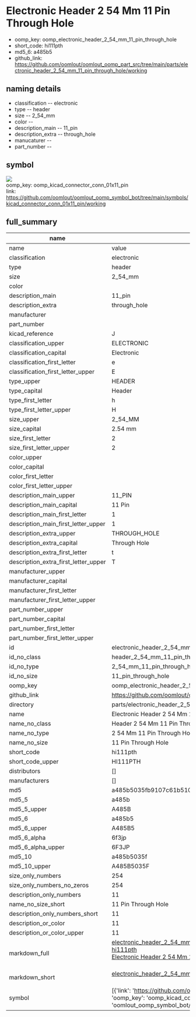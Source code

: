 # Electronic Header 2 54 Mm 11 Pin Through Hole

  
* oomp_key: oomp_electronic_header_2_54_mm_11_pin_through_hole 
* short_code: hi111pth
* md5_6: a485b5  
* github_link: https://github.com/oomlout/oomlout_oomp_part_src/tree/main/parts/electronic_header_2_54_mm_11_pin_through_hole/working  
## naming details
* classification -- electronic
* type -- header
* size -- 2_54_mm
* color -- 
* description_main -- 11_pin
* description_extra -- through_hole
* manucaturer -- 
* part_number -- 



## symbol

![](symbol/{index}}/working/working_600.png)  
oomp_key: oomp_kicad_connector_conn_01x11_pin  
link: https://github.com/oomlout/oomlout_oomp_symbol_bot/tree/main/symbols/kicad_connector_conn_01x11_pin/working  


## full_summary
| name | value | 
| --- | --- | 
| name | value | 
| classification | electronic | 
| type | header | 
| size | 2_54_mm | 
| color |  | 
| description_main | 11_pin | 
| description_extra | through_hole | 
| manufacturer |  | 
| part_number |  | 
| kicad_reference | J | 
| classification_upper | ELECTRONIC | 
| classification_capital | Electronic | 
| classification_first_letter | e | 
| classification_first_letter_upper | E | 
| type_upper | HEADER | 
| type_capital | Header | 
| type_first_letter | h | 
| type_first_letter_upper | H | 
| size_upper | 2_54_MM | 
| size_capital | 2.54 mm | 
| size_first_letter | 2 | 
| size_first_letter_upper | 2 | 
| color_upper |  | 
| color_capital |  | 
| color_first_letter |  | 
| color_first_letter_upper |  | 
| description_main_upper | 11_PIN | 
| description_main_capital | 11 Pin | 
| description_main_first_letter | 1 | 
| description_main_first_letter_upper | 1 | 
| description_extra_upper | THROUGH_HOLE | 
| description_extra_capital | Through Hole | 
| description_extra_first_letter | t | 
| description_extra_first_letter_upper | T | 
| manufacturer_upper |  | 
| manufacturer_capital |  | 
| manufacturer_first_letter |  | 
| manufacturer_first_letter_upper |  | 
| part_number_upper |  | 
| part_number_capital |  | 
| part_number_first_letter |  | 
| part_number_first_letter_upper |  | 
| id | electronic_header_2_54_mm_11_pin_through_hole | 
| id_no_class | header_2_54_mm_11_pin_through_hole | 
| id_no_type | 2_54_mm_11_pin_through_hole | 
| id_no_size | 11_pin_through_hole | 
| oomp_key | oomp_electronic_header_2_54_mm_11_pin_through_hole | 
| github_link | https://github.com/oomlout/oomlout_oomp_part_src/tree/main/parts/electronic_header_2_54_mm_11_pin_through_hole/working | 
| directory | parts/electronic_header_2_54_mm_11_pin_through_hole | 
| name | Electronic Header 2 54 Mm 11 Pin Through Hole | 
| name_no_class | Header 2 54 Mm 11 Pin Through Hole | 
| name_no_type | 2 54 Mm 11 Pin Through Hole | 
| name_no_size | 11 Pin Through Hole | 
| short_code | hi111pth | 
| short_code_upper | HI111PTH | 
| distributors | [] | 
| manufacturers | [] | 
| md5 | a485b5035fb9107c61b510ec1f12fa9a | 
| md5_5 | a485b | 
| md5_5_upper | A485B | 
| md5_6 | a485b5 | 
| md5_6_upper | A485B5 | 
| md5_6_alpha | 6f3jp | 
| md5_6_alpha_upper | 6F3JP | 
| md5_10 | a485b5035f | 
| md5_10_upper | A485B5035F | 
| size_only_numbers | 254 | 
| size_only_numbers_no_zeros | 254 | 
| description_only_numbers | 11 | 
| name_no_size_short | 11 Pin Through Hole | 
| description_only_numbers_short | 11 | 
| description_or_color | 11 | 
| description_or_color_upper | 11 | 
| markdown_full | [electronic_header_2_54_mm_11_pin_through_hole](https://github.com/oomlout/oomlout_oomp_part_src/tree/main/parts/electronic_header_2_54_mm_11_pin_through_hole/working)<br>[hi111pth](https://github.com/oomlout/oomlout_oomp_part_src/tree/main/parts/electronic_header_2_54_mm_11_pin_through_hole/working)<br>[Electronic Header 2 54 Mm 11 Pin Through Hole](https://github.com/oomlout/oomlout_oomp_part_src/tree/main/parts/electronic_header_2_54_mm_11_pin_through_hole/working)<br><br> | 
| markdown_short | [electronic_header_2_54_mm_11_pin_through_hole](https://github.com/oomlout/oomlout_oomp_part_src/tree/main/parts/electronic_header_2_54_mm_11_pin_through_hole/working)<br><br> | 
| symbol | [{'link': 'https://github.com/oomlout/oomlout_oomp_symbol_bot/tree/main/symbols/kicad_connector_conn_01x11_pin', 'oomp_key': 'oomp_kicad_connector_conn_01x11_pin', 'directory': 'oomlout_oomp_symbol_bot/symbols/kicad_connector_conn_01x11_pin//working/working.kicad_sym', 'index': 0}] | 
